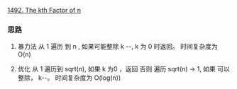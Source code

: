 [1492. The kth Factor of n](https://leetcode.com/problems/the-kth-factor-of-n/)


### 思路
1. 暴力法
   从 1 遍历 到 n , 如果可能整除 k --, k 为 0 时返回。 时间复杂度为 O(n)

2. 优化
   从 1 遍历到 sqrt(n), 如果 k 为0 ，返回
   否则 遍历 sqrt(n) -> 1, 如果 可以整除， k--。 时间复杂度为 O(log(n))
